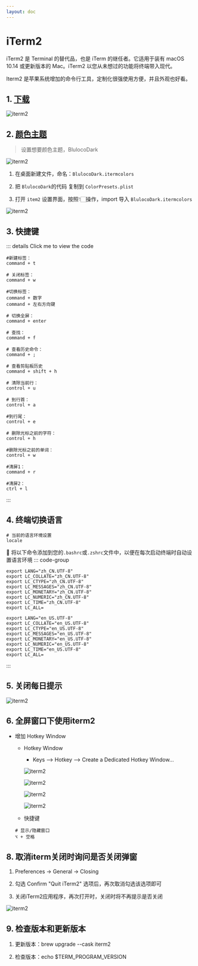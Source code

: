 ```yaml
---
layout: doc
---
```


# iTerm2

iTerm2 是 Terminal 的替代品，也是 iTerm 的继任者。它适用于装有 macOS 10.14 或更新版本的 Mac。iTerm2 以您从未想过的功能将终端带入现代。

Iterm2 是苹果系统增加的命令行工具，定制化很强使用方便，并且外观也好看。

## 1. [下载](https://iterm2.com/)
![iterm2](/iterm_01.png)

## 2. [颜色主题](https://iterm2colorschemes.com/#)

> 设置想要颜色主题，BlulocoDark

  ![iterm2](/iterm_02.png)

  1. 在桌面新建文件，命名：`BlulocoDark.itermcolors`

  2. 把 `BlulocoDark`的代码 复制到 `ColorPresets.plist`

  3. 打开 `item2` 设置界面，按照👇🏻操作，import 导入 `BlulocoDark.itermcolors`

  ![iterm2](/iterm_04.png)

## 3. 快捷键

  ::: details Click me to view the code
  ```shell
  #新建标签：
  command + t

  # 关闭标签：
  command + w

  #切换标签：
  command + 数字
  command + 左右方向键

  # 切换全屏：
  command + enter

  # 查找：
  command + f

  # 查看历史命令：
  command + ;

  # 查看剪贴板历史
  command + shift + h

  # 清除当前行：
  control + u

  # 到行首：
  control + a

  #到行尾：
  control + e

  # 删除光标之前的字符：
  control + h

  #删除光标之前的单词：
  control + w

  #清屏1：
  command + r

  #清屏2：
  ctrl + l

  ```

  ::: 

## 4. 终端切换语言

  ```shell
  # 当前的语言环境设置
  locale
  ```
  :loudspeaker: 将以下命令添加到您的`.bashrc`或`.zshrc`文件中，以便在每次启动终端时自动设置语言环境
  ::: code-group

   ```zh_CN
   export LANG="zh_CN.UTF-8"
   export LC_COLLATE="zh_CN.UTF-8"
   export LC_CTYPE="zh_CN.UTF-8"
   export LC_MESSAGES="zh_CN.UTF-8"
   export LC_MONETARY="zh_CN.UTF-8"
   export LC_NUMERIC="zh_CN.UTF-8"
   export LC_TIME="zh_CN.UTF-8"
   export LC_ALL=

   ```
   
   ```en_US
   export LANG="en_US.UTF-8"
   export LC_COLLATE="en_US.UTF-8"
   export LC_CTYPE="en_US.UTF-8"
   export LC_MESSAGES="en_US.UTF-8"
   export LC_MONETARY="en_US.UTF-8"
   export LC_NUMERIC="en_US.UTF-8"
   export LC_TIME="en_US.UTF-8"
   export LC_ALL=
   
   ```
  ::: 

## 5. 关闭每日提示
 
 ![iterm2](/iterm_08.png)

## 6. 全屏窗口下使用iterm2
  - 增加 Hotkey Window
    - Hotkey Window
      - Keys --> Hotkey --> Create a Dedicated Hotkey Window...
      
      ![iterm2](/iterm_09.png)
      
      ![iterm2](/iterm_10.png)
      
      ![iterm2](/iterm_11.png)
      
      ![iterm2](/iterm_13.png)
    
    - 快捷键
    ```shell
    # 显示/隐藏窗口
    ⌥ + 空格
    ```

## 8. 取消iterm关闭时询问是否关闭弹窗

  1. Preferences -> General -> Closing
  
  2. 勾选 Confirm "Quit iTerm2" 选项后，再次取消勾选该选项即可

  3. 关闭iTerm2应用程序，再次打开时，关闭时将不再提示是否关闭

  ![iterm2](/iterm_12.png)

## 9. 检查版本和更新版本

  1. 更新版本：brew upgrade --cask iterm2

  2. 检查版本：echo $TERM_PROGRAM_VERSION
